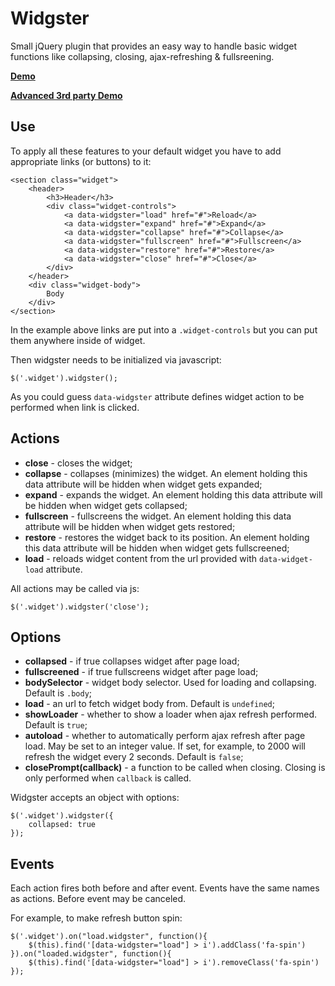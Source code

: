 Widgster
======================

Small jQuery plugin that provides an easy way to handle basic widget functions like collapsing, closing, ajax-refreshing & fullsreening.

**[Demo](#)**

**[Advanced 3rd party Demo](http://demo.flatlogic.com/2.1/grid_live.html)**

Use
------------


To apply all these features to your default widget you have to add appropriate links (or buttons) to it:

    <section class="widget">
        <header>
            <h3>Header</h3>
            <div class="widget-controls">
                <a data-widgster="load" href="#">Reload</a>
                <a data-widgster="expand" href="#">Expand</a>
                <a data-widgster="collapse" href="#">Collapse</a>
                <a data-widgster="fullscreen" href="#">Fullscreen</a>
                <a data-widgster="restore" href="#">Restore</a>
                <a data-widgster="close" href="#">Close</a>
            </div>
        </header>
        <div class="widget-body">
            Body
        </div>
    </section>

In the example above links are put into a `.widget-controls` but you can put them anywhere inside of widget.

Then widgster needs to be initialized via javascript:

    $('.widget').widgster();
    
As you could guess `data-widgster` attribute defines widget action to be performed when link is clicked.

Actions
------------

*   **close** - closes the widget;
*   **collapse** - collapses (minimizes) the widget. An element holding this data attribute will be hidden when widget gets expanded;
*   **expand** - expands the widget. An element holding this data attribute will be hidden when widget gets collapsed;
*   **fullscreen** - fullscreens the widget. An element holding this data attribute will be hidden when widget gets restored;
*   **restore** - restores the widget back to its position. An element holding this data attribute will be hidden when widget gets fullscreened;
*   **load** - reloads widget content from the url provided with `data-widget-load` attribute.

All actions may be called via js:

    $('.widget').widgster('close');
    
Options
------------

*   **collapsed** - if true collapses widget after page load;
*   **fullscreened** - if true fullscreens widget after page load;
*   **bodySelector** - widget body selector. Used for loading and collapsing. Default is `.body`;
*   **load** - an url to fetch widget body from. Default is `undefined`;
*   **showLoader** - whether to show a loader when ajax refresh performed. Default is `true`;
*   **autoload** - whether to automatically perform ajax refresh after page load. May be set to an integer value. If set, for example, to 2000 will refresh the widget every 2 seconds. Default is `false`;
*   **closePrompt(callback)** - a function to be called when closing. Closing is only performed when `callback` is called.

Widgster accepts an object with options:

    $('.widget').widgster({
        collapsed: true
    });
    
Events
------------

Each action fires both before and after event. Events have the same names as actions. Before event may be canceled.

For example, to make refresh button spin:

    $('.widget').on("load.widgster", function(){
        $(this).find('[data-widgster="load"] > i').addClass('fa-spin')
    }).on("loaded.widgster", function(){
        $(this).find('[data-widgster="load"] > i').removeClass('fa-spin')
    });